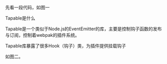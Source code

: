 先看一段代码，如图一

Tapable是什么

Tapable是一个类似于Node.js的EventEmitter的库，主要是控制钩子函数的发布与订阅，控制着webpak的插件系统。

Tapable库暴露了很多Hook（钩子）类，为插件提供挂载钩子

如图二。